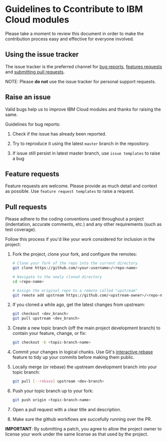 # Guidelines to Ccontribute to IBM Cloud modules

Please take a moment to review this document in order to make the contribution
process easy and effective for everyone involved.


## Using the issue tracker

The issue tracker is the preferred channel for [bug reports](#bugs),
[features requests](#features) and [submitting pull
requests](#pull-requests).

NOTE: Please **do not** use the issue tracker for personal support requests.

<a name="bugs"></a>
## Raise an issue

Valid bugs help us to improve IBM Cloud modules and thanks for raising the same.

Guidelines for bug reports:

1. Check if the issue has already been reported.

2. Try to reproduce it using the latest `master` branch in the repository.

3. If issue still persist in latest master branch, use `issue templates` to raise a bug


<a name="features"></a>
## Feature requests

Feature requests are welcome. Please provide as much detail and context as possible. Use `feature request templates` to raise a request.


<a name="pull-requests"></a>
## Pull requests

Please adhere to the coding conventions used throughout a project (indentation,
accurate comments, etc.) and any other requirements (such as test coverage).

Follow this process if you'd like your work considered for inclusion in the
project:

1. Fork the project, clone your fork,
   and configure the remotes:

   ```bash
   # Clone your fork of the repo into the current directory 
   git clone https://github.com/<your-username>/<repo-name>
   
   # Navigate to the newly cloned directory
   cd <repo-name>
   
   # Assign the original repo to a remote called "upstream"
   git remote add upstream https://github.com/<upstream-owner>/<repo-name>
   ```

2. If you cloned a while ago, get the latest changes from upstream:

   ```bash
   git checkout <dev_branch>
   git pull upstream <dev_branch>
   ```

3. Create a new topic branch (off the main project development branch) to
   contain your feature, change, or fix:

   ```bash
   git checkout -b <topic-branch-name>
   ```

4. Commit your changes in logical chunks. Use Git's
   [interactive rebase](https://help.github.com/articles/interactive-rebase)
   feature to tidy up your commits before making them public.

5. Locally merge (or rebase) the upstream development branch into your topic branch:

   ```bash
   git pull [--rebase] upstream <dev-branch>
   ```

6. Push your topic branch up to your fork:

   ```bash
   git push origin <topic-branch-name>
   ```

7. Open a pull request with a clear title and description.

8. Make sure the github workflows are succefully running over the PR.

**IMPORTANT**: By submitting a patch, you agree to allow the project owner to
license your work under the same license as that used by the project.
